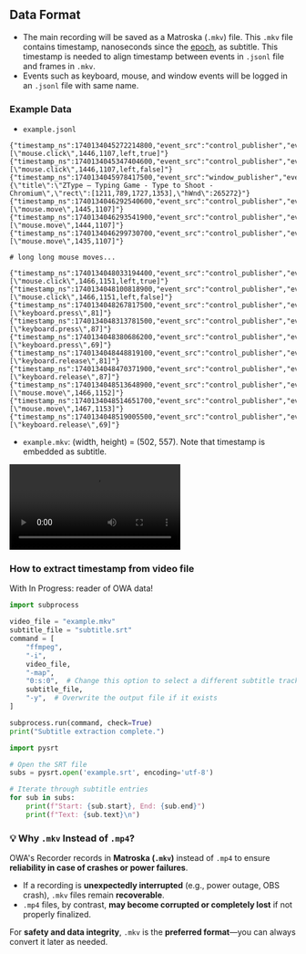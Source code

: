 ## Data Format


- The main recording will be saved as a Matroska (`.mkv`) file. This `.mkv` file contains timestamp, nanoseconds since the [epoch](https://docs.python.org/3/library/time.html#epoch), as subtitle. This timestamp is needed to align timestamp between events in `.jsonl` file and frames in `.mkv`. 
- Events such as keyboard, mouse, and window events will be logged in an `.jsonl` file with same name.


### Example Data

- `example.jsonl`
```
{"timestamp_ns":1740134045272214800,"event_src":"control_publisher","event_data":"[\"mouse.click\",1446,1107,left,true]"}
{"timestamp_ns":1740134045347404600,"event_src":"control_publisher","event_data":"[\"mouse.click\",1446,1107,left,false]"}
{"timestamp_ns":1740134045978417500,"event_src":"window_publisher","event_data":"{\"title\":\"ZType – Typing Game - Type to Shoot - Chromium\",\"rect\":[1211,789,1727,1353],\"hWnd\":265272}"}
{"timestamp_ns":1740134046292540600,"event_src":"control_publisher","event_data":"[\"mouse.move\",1445,1107]"}
{"timestamp_ns":1740134046293541900,"event_src":"control_publisher","event_data":"[\"mouse.move\",1444,1107]"}
{"timestamp_ns":1740134046299730700,"event_src":"control_publisher","event_data":"[\"mouse.move\",1435,1107]"}

# long long mouse moves...

{"timestamp_ns":1740134048033194400,"event_src":"control_publisher","event_data":"[\"mouse.click\",1466,1151,left,true]"}
{"timestamp_ns":1740134048100818900,"event_src":"control_publisher","event_data":"[\"mouse.click\",1466,1151,left,false]"}
{"timestamp_ns":1740134048267817500,"event_src":"control_publisher","event_data":"[\"keyboard.press\",81]"}
{"timestamp_ns":1740134048313781500,"event_src":"control_publisher","event_data":"[\"keyboard.press\",87]"}
{"timestamp_ns":1740134048380686200,"event_src":"control_publisher","event_data":"[\"keyboard.press\",69]"}
{"timestamp_ns":1740134048448819100,"event_src":"control_publisher","event_data":"[\"keyboard.release\",81]"}
{"timestamp_ns":1740134048470371900,"event_src":"control_publisher","event_data":"[\"keyboard.release\",87]"}
{"timestamp_ns":1740134048513648900,"event_src":"control_publisher","event_data":"[\"mouse.move\",1466,1152]"}
{"timestamp_ns":1740134048514651700,"event_src":"control_publisher","event_data":"[\"mouse.move\",1467,1153]"}
{"timestamp_ns":1740134048519005500,"event_src":"control_publisher","event_data":"[\"keyboard.release\",69]"}
```
- `example.mkv`: (width, height) = (502, 557). Note that timestamp is embedded as subtitle.
<video controls>
<source src="../example.mkv" type="video/mp4">
</video>


### How to extract timestamp from video file

With In Progress: reader of OWA data!

```py
import subprocess

video_file = "example.mkv"
subtitle_file = "subtitle.srt"
command = [
    "ffmpeg",
    "-i",
    video_file,
    "-map",
    "0:s:0",  # Change this option to select a different subtitle track, if needed
    subtitle_file,
    "-y",  # Overwrite the output file if it exists
]

subprocess.run(command, check=True)
print("Subtitle extraction complete.")

```

```py
import pysrt

# Open the SRT file
subs = pysrt.open('example.srt', encoding='utf-8')

# Iterate through subtitle entries
for sub in subs:
    print(f"Start: {sub.start}, End: {sub.end}")
    print(f"Text: {sub.text}\n")
```

### 💡 Why `.mkv` Instead of `.mp4`?  

OWA's Recorder records in **Matroska (`.mkv`)** instead of `.mp4` to ensure **reliability in case of crashes or power failures**.  

- If a recording is **unexpectedly interrupted** (e.g., power outage, OBS crash), `.mkv` files remain **recoverable**.  
- `.mp4` files, by contrast, **may become corrupted or completely lost** if not properly finalized.  

For **safety and data integrity**, `.mkv` is the **preferred format**—you can always convert it later as needed.  